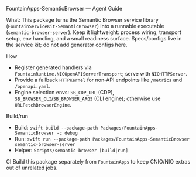FountainApps-SemanticBrowser — Agent Guide

What: This package turns the Semantic Browser service library (`FountainServiceKit-SemanticBrowser`) into a runnable executable (`semantic-browser-server`). Keep it lightweight: process wiring, transport setup, env handling, and a small readiness surface. Specs/configs live in the service kit; do not add generator configs here.

How
- Register generated handlers via `FountainRuntime.NIOOpenAPIServerTransport`; serve with `NIOHTTPServer`.
- Provide a fallback `HTTPKernel` for non‑API endpoints like `/metrics` and `/openapi.yaml`.
- Engine selection envs: `SB_CDP_URL` (CDP), `SB_BROWSER_CLI`/`SB_BROWSER_ARGS` (CLI engine); otherwise use `URLFetchBrowserEngine`.

Build/run
- Build: `swift build --package-path Packages/FountainApps-SemanticBrowser -c debug`
- Run: `swift run --package-path Packages/FountainApps-SemanticBrowser semantic-browser-server`
- Helper: `Scripts/semantic-browser [build|run]`

CI
Build this package separately from `FountainApps` to keep CNIO/NIO extras out of unrelated jobs.
